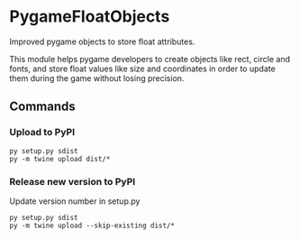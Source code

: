 # PygameFloatObjects

Improved pygame objects to store float attributes.

This module helps pygame developers to create objects like rect, circle and fonts, and store float values like size and coordinates in order to update them during the game without losing precision.

## Commands

### Upload to PyPI

```
py setup.py sdist
py -m twine upload dist/*
```

### Release new version to PyPI

Update version number in setup.py
```
py setup.py sdist
py -m twine upload --skip-existing dist/*
```
